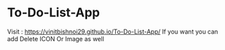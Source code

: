 # To-Do-List-App
Visit :  https://vinitbishnoi29.github.io/To-Do-List-App/
If you want you can add Delete ICON Or Image as well
